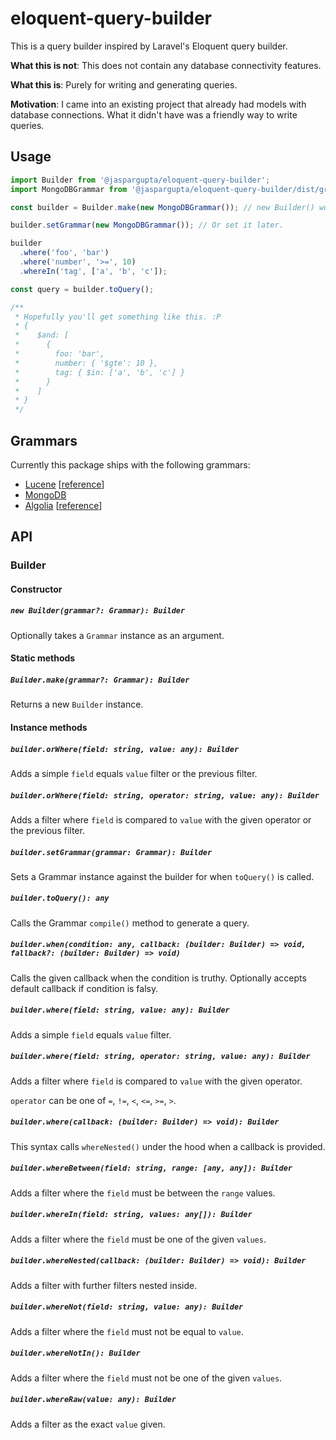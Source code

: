 # eloquent-query-builder

This is a query builder inspired by Laravel's Eloquent query builder.

**What this is not**: This does not contain any database connectivity features.

**What this is**: Purely for writing and generating queries.

**Motivation**: I came into an existing project that already had models with database connections. What it didn't have
was a friendly way to write queries.

## Usage

```typescript
import Builder from '@jaspargupta/eloquent-query-builder';
import MongoDBGrammar from '@jaspargupta/eloquent-query-builder/dist/grammars/mongodb';

const builder = Builder.make(new MongoDBGrammar()); // new Builder() works fine too.

builder.setGrammar(new MongoDBGrammar()); // Or set it later.

builder
  .where('foo', 'bar')
  .where('number', '>=', 10)
  .whereIn('tag', ['a', 'b', 'c']);

const query = builder.toQuery();

/**
 * Hopefully you'll get something like this. :P
 * { 
 *    $and: [
 *      { 
 *        foo: 'bar', 
 *        number: { '$gte': 10 }, 
 *        tag: { $in: ['a', 'b', 'c'] } 
 *      }
 *    ] 
 * }
 */
```

## Grammars

Currently this package ships with the following grammars:

- [Lucene](./src/grammars/lucene.ts) [[reference](https://www.lucenetutorial.com/lucene-query-syntax.html)]
- [MongoDB](./src/grammars/mongodb.ts)
- [Algolia](./src/grammars/algolia.ts) [[reference](https://www.algolia.com/doc/api-reference/api-parameters/filters/#parameter-overview)]

## API

### Builder

#### Constructor

##### `new Builder(grammar?: Grammar): Builder`

Optionally takes a `Grammar` instance as an argument.

#### Static methods

##### `Builder.make(grammar?: Grammar): Builder`

Returns a new `Builder` instance.

#### Instance methods

##### `builder.orWhere(field: string, value: any): Builder`

Adds a simple `field` equals `value` filter or the previous filter.

##### `builder.orWhere(field: string, operator: string, value: any): Builder`

Adds a filter where `field` is compared to `value` with the given operator or the previous filter.

##### `builder.setGrammar(grammar: Grammar): Builder`

Sets a Grammar instance against the builder for when `toQuery()` is called.

##### `builder.toQuery(): any`

Calls the Grammar `compile()` method to generate a query.

##### `builder.when(condition: any, callback: (builder: Builder) => void, fallback?: (builder: Builder) => void)`

Calls the given callback when the condition is truthy. Optionally accepts default callback if condition is falsy.

##### `builder.where(field: string, value: any): Builder`

Adds a simple `field` equals `value` filter.

##### `builder.where(field: string, operator: string, value: any): Builder`

Adds a filter where `field` is compared to `value` with the given operator.

`operator` can be one of `=`, `!=`, `<`, `<=`, `>=`, `>`.

##### `builder.where(callback: (builder: Builder) => void): Builder`

This syntax calls `whereNested()` under the hood when a callback is provided.

##### `builder.whereBetween(field: string, range: [any, any]): Builder`

Adds a filter where the `field` must be between the `range` values.

##### `builder.whereIn(field: string, values: any[]): Builder`

Adds a filter where the `field` must be one of the given `values`.

##### `builder.whereNested(callback: (builder: Builder) => void): Builder`

Adds a filter with further filters nested inside.

##### `builder.whereNot(field: string, value: any): Builder`

Adds a filter where the `field` must not be equal to `value`.

##### `builder.whereNotIn(): Builder`

Adds a filter where the `field` must not be one of the given `values`.

##### `builder.whereRaw(value: any): Builder`

Adds a filter as the exact `value` given.
